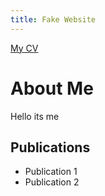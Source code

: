 ```yaml
---
title: Fake Website
---
```


[My CV](examplecv.pdf)

# About Me

Hello its me


## Publications

- Publication 1
- Publication 2
